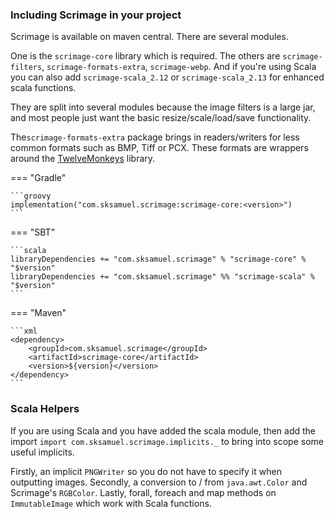 ### Including Scrimage in your project

Scrimage is available on maven central. There are several modules.

One is the `scrimage-core` library which is required. The others are `scrimage-filters`, `scrimage-formats-extra`, `scrimage-webp`.
And if you're using Scala you can also add `scrimage-scala_2.12` or `scrimage-scala_2.13` for enhanced scala functions.

They are split into several modules because the image filters is a large jar, and most people just want the basic resize/scale/load/save functionality.

The`scrimage-formats-extra` package brings in readers/writers for less common formats such as BMP, Tiff or PCX. These formats are wrappers
around the [TwelveMonkeys](https://github.com/haraldk/TwelveMonkeys) library.


=== "Gradle"

    ```groovy
    implementation("com.sksamuel.scrimage:scrimage-core:<version>")
    ```

=== "SBT"

    ```scala
    libraryDependencies += "com.sksamuel.scrimage" % "scrimage-core" % "$version"
    libraryDependencies += "com.sksamuel.scrimage" %% "scrimage-scala" % "$version"
    ```

=== "Maven"

    ```xml
    <dependency>
        <groupId>com.sksamuel.scrimage</groupId>
        <artifactId>scrimage-core</artifactId>
        <version>${version}</version>
    </dependency>
    ```




### Scala Helpers

If you are using Scala and you have added the scala module, then add the import
`import com.sksamuel.scrimage.implicits._` to bring into scope some useful implicits.

Firstly, an implicit `PNGWriter` so you do not have to specify it when outputting images.
Secondly, a conversion to / from
`java.awt.Color` and Scrimage's `RGBColor`.
Lastly, forall, foreach and map methods on `ImmutableImage` which work with Scala functions.
